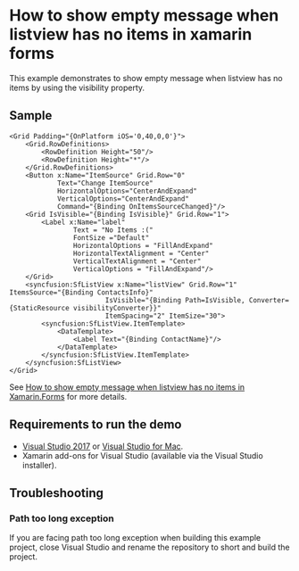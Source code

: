 # How to show empty message when listview has no items in xamarin forms
This example demonstrates to show empty message when listview has no items by using the visibility property.

## Sample

```xaml
<Grid Padding="{OnPlatform iOS='0,40,0,0'}">
    <Grid.RowDefinitions>
        <RowDefinition Height="50"/>
        <RowDefinition Height="*"/>
    </Grid.RowDefinitions>
    <Button x:Name="ItemSource" Grid.Row="0" 
            Text="Change ItemSource" 
            HorizontalOptions="CenterAndExpand"
            VerticalOptions="CenterAndExpand" 
            Command="{Binding OnItemsSourceChanged}"/>
    <Grid IsVisible="{Binding IsVisible}" Grid.Row="1">
        <Label x:Name="label"
                Text = "No Items :(" 
                FontSize ="Default"
                HorizontalOptions = "FillAndExpand"
                HorizontalTextAlignment = "Center"
                VerticalTextAlignment = "Center"
                VerticalOptions = "FillAndExpand"/>
    </Grid>
    <syncfusion:SfListView x:Name="listView" Grid.Row="1"  ItemsSource="{Binding ContactsInfo}"
                        IsVisible="{Binding Path=IsVisible, Converter={StaticResource visibilityConverter}}"
                        ItemSpacing="2" ItemSize="30">
        <syncfusion:SfListView.ItemTemplate>
            <DataTemplate>
                <Label Text="{Binding ContactName}"/>
            </DataTemplate>
        </syncfusion:SfListView.ItemTemplate>
    </syncfusion:SfListView>
</Grid>
```

See [How to show empty message when listview has no items in Xamarin.Forms](https://www.syncfusion.com/kb/9956/how-to-show-empty-message-when-listview-has-no-items-in-xamarin-forms) for more details.
## <a name="requirements-to-run-the-demo"></a>Requirements to run the demo ##

* [Visual Studio 2017](https://visualstudio.microsoft.com/downloads/) or [Visual Studio for Mac](https://visualstudio.microsoft.com/vs/mac/).
* Xamarin add-ons for Visual Studio (available via the Visual Studio installer).

## <a name="troubleshooting"></a>Troubleshooting ##
### Path too long exception
If you are facing path too long exception when building this example project, close Visual Studio and rename the repository to short and build the project.